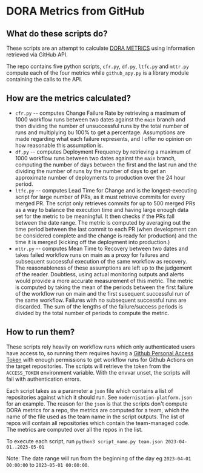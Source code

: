 # DORA Metrics from GitHub

## What do these scripts do?

These scripts are an attempt to calculate [DORA METRICS](https://cloud.google.com/blog/products/devops-sre/using-the-four-keys-to-measure-your-devops-performance) using information retrieved via GitHub API.

The repo contains five python scripts, `cfr.py`, `df.py`, `ltfc.py` and `mttr.py` compute each of the four metrics while `github_apy.py` is a library module containing the calls to the API.

## How are the metrics calculated?

* `cfr.py` -- computes Change Failure Rate by retrieving a maximum of 1000 workflow runs between two dates against the `main` branch and then dividing the number of unsuccessful runs by the total number of runs and multiplying bu 100% to get a percentage. Assumptions are made regarding what each failure represents, and I offer no opinion on how reasonable this assumption is. 
* `df.py` -- computes Deployment Frequency by retrieving a maximum of 1000 workflow runs between two dates against the `main` branch, computing the number of days between the first and the last run and the dividing the number of runs by the number of days to get an approximate number of deployments to production over the 24 hour period.
* `ltfc.py` -- computes Lead Time for Change and is the longest-executing script for large number of PRs, as it must retrieve commits for every merged PR. The script only retrieves commits for up to 500 merged PRs as a way to balance the execution time and having large enough data set for the metric to be meaningful. It then checks if the PRs fall between the date range. The metric is computed by averaging out the time period between the last commit to each PR (when development can be considered complete and the change is ready for production) and the time it is merged (kicking off the deployment into production.)
* `mttr.py` -- computes Mean Time to Recovery between two dates and takes failed workflow runs on main as a proxy for failures and subsequent successful execution of the same workflow as recovery. The reasonableness of these assumptions are left up to the judgement of the reader. Doubtless, using actual monitoring outputs and alerts would provide a more accurate measurement of this metric. The metric is computed by taking the mean of the periods between the first failure of the workflow run on main and the first susequent successful run of the same workflow. Failures with no subsequent successful runs are discarded. The sum of the lengths of the failure/success periods is divided by the total number of periods to compute the metric.

## How to run them?

These scripts rely heavily on workflow runs which only authenticated users have access to, so running them requires having a [Github Personal Access Token](https://docs.github.com/en/authentication/keeping-your-account-and-data-secure/creating-a-personal-access-token) with enough permissions to get workflow runs for Github Actions on the target repositories. The scripts will retrieve the token from the `ACCESS_TOKEN` environment variable. With the envvar unset, the scripts will fail with authentication errors. 

Each script takes as a parameter a `json` file which contains a list of repositories against which it should run. See `modernisation-platform.json` for an example. The reason for the `json` is that the scripts don't compute DORA metrics for a repo, the metrics are computed for a team, which the name of the file used as the team name in the script outputs. The list of repos will contain all repositories which contain the team-managed code. The metrics are computed over all the repos in the list. 

To execute each script, run `python3 script_name.py team.json 2023-04-01..2023-05-01`

Note: The date range will run from the beginning of the day eg `2023-04-01 00:00:00` to `2023-05-01 00:00:00`.
